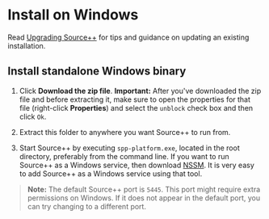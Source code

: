 # Install on Windows

Read [Upgrading Source++](upgrading.md) for tips and guidance on updating an existing installation.

## Install standalone Windows binary

1. Click **Download the zip file**.
   **Important:** After you've downloaded the zip file and before extracting it, make sure to open the properties for that file (right-click **Properties**) and select the `unblock` check box and then click `Ok`.

1. Extract this folder to anywhere you want Source++ to run from.

1. Start Source++ by executing `spp-platform.exe`, located in the root directory, preferably from the command line. If you want to run Source++ as a Windows service, then download [NSSM](https://nssm.cc/). It is very easy to add Source++ as a Windows service using that tool.

> **Note:** The default Source++ port is `5445`. This port might require extra permissions on Windows. If it does not appear in the default port, you can try changing to a different port.
